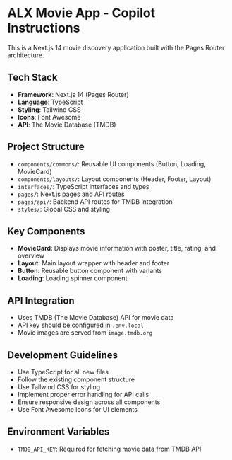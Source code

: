 <!-- Use this file to provide workspace-specific custom instructions to Copilot. For more details, visit https://code.visualstudio.com/docs/copilot/copilot-customization#_use-a-githubcopilotinstructionsmd-file -->

# ALX Movie App - Copilot Instructions

This is a Next.js 14 movie discovery application built with the Pages Router architecture.

## Tech Stack

- **Framework**: Next.js 14 (Pages Router)
- **Language**: TypeScript
- **Styling**: Tailwind CSS
- **Icons**: Font Awesome
- **API**: The Movie Database (TMDB)

## Project Structure

- `components/commons/`: Reusable UI components (Button, Loading, MovieCard)
- `components/layouts/`: Layout components (Header, Footer, Layout)
- `interfaces/`: TypeScript interfaces and types
- `pages/`: Next.js pages and API routes
- `pages/api/`: Backend API routes for TMDB integration
- `styles/`: Global CSS and styling

## Key Components

- **MovieCard**: Displays movie information with poster, title, rating, and overview
- **Layout**: Main layout wrapper with header and footer
- **Button**: Reusable button component with variants
- **Loading**: Loading spinner component

## API Integration

- Uses TMDB (The Movie Database) API for movie data
- API key should be configured in `.env.local`
- Movie images are served from `image.tmdb.org`

## Development Guidelines

- Use TypeScript for all new files
- Follow the existing component structure
- Use Tailwind CSS for styling
- Implement proper error handling for API calls
- Ensure responsive design across all components
- Use Font Awesome icons for UI elements

## Environment Variables

- `TMDB_API_KEY`: Required for fetching movie data from TMDB API
